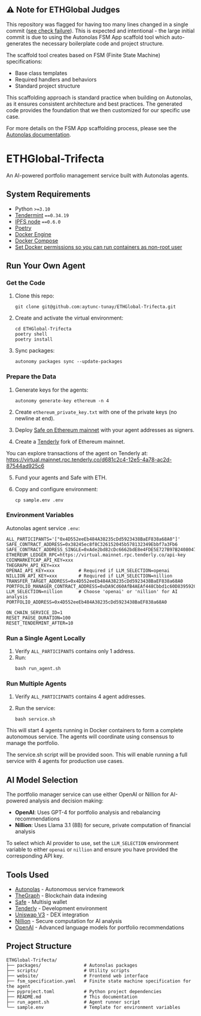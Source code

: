 ## ⚠️ Note for ETHGlobal Judges

This repository was flagged for having too many lines changed in a single commit ([see check failure](https://github.com/aytunc-tunay/ETHGlobal-Trifecta/commit/339d06ea78545e4dfee002efa47e82f073e8c334)). This is expected and intentional - the large initial commit is due to using the Autonolas FSM App scaffold tool which auto-generates the necessary boilerplate code and project structure.

The scaffold tool creates based on FSM (Finite State Machine) specifications:
- Base class templates
- Required handlers and behaviors
- Standard project structure

This scaffolding approach is standard practice when building on Autonolas, as it ensures consistent architecture and best practices. The generated code provides the foundation that we then customized for our specific use case.

For more details on the FSM App scaffolding process, please see the [Autonolas documentation](https://docs.olas.network/open-autonomy/guides/code_fsm_app_skill/).



# ETHGlobal-Trifecta

An AI-powered portfolio management service built with Autonolas agents.

## System Requirements

- Python `>=3.10`
- [Tendermint](https://docs.tendermint.com/v0.34/introduction/install.html) `==0.34.19`
- [IPFS node](https://docs.ipfs.io/install/command-line/#official-distributions) `==0.6.0`
- [Poetry](https://python-poetry.org/docs/#installation)
- [Docker Engine](https://docs.docker.com/engine/install/)
- [Docker Compose](https://docs.docker.com/compose/install/)
- [Set Docker permissions so you can run containers as non-root user](https://docs.docker.com/engine/install/linux-postinstall/)

## Run Your Own Agent

### Get the Code

1. Clone this repo:
    ```
    git clone git@github.com:aytunc-tunay/ETHGlobal-Trifecta.git
    ```

2. Create and activate the virtual environment:
    ```
    cd ETHGlobal-Trifecta
    poetry shell
    poetry install
    ```

3. Sync packages:
    ```
    autonomy packages sync --update-packages
    ```

### Prepare the Data

1. Generate keys for the agents:
    ```
    autonomy generate-key ethereum -n 4
    ```

2. Create `ethereum_private_key.txt` with one of the private keys (no newline at end).

3. Deploy [Safe on Ethereum mainnet](https://app.safe.global/welcome) with your agent addresses as signers.

4. Create a [Tenderly](https://tenderly.co/) fork of Ethereum mainnet.

You can explore transactions of the agent on Tenderly at: https://virtual.mainnet.rpc.tenderly.co/d681c2c4-12e5-4a78-ac2d-87544ad925c6

5. Fund your agents and Safe with ETH.

6. Copy and configure environment:
    ```
    cp sample.env .env
    ```

### Environment Variables

Autonolas agent service `.env`:
```
ALL_PARTICIPANTS='["0x4D552eeEb484A38235cDd5923438BaEF838a68A0"]'
SAFE_CONTRACT_ADDRESS=0x38245ec8f8C326152045b578132349Ebbf7a3Fb6
SAFE_CONTRACT_ADDRESS_SINGLE=0xAde2bd82cDc6662bdE8e4FDE5E727B97B2408047
ETHEREUM_LEDGER_RPC=https://virtual.mainnet.rpc.tenderly.co/api-key
COINMARKETCAP_API_KEY=xxx
THEGRAPH_API_KEY=xxx
OPENAI_API_KEY=xxx         # Required if LLM_SELECTION=openai
NILLION_API_KEY=xxx        # Required if LLM_SELECTION=nillion
TRANSFER_TARGET_ADDRESS=0x4D552eeEb484A38235cDd5923438BaEF838a68A0
PORTFOLIO_MANAGER_CONTRACT_ADDRESS=0xDA9Cd60AfB4AEAf448Cbbd1c60D839592Cdbd43D
LLM_SELECTION=nillion      # Choose 'openai' or 'nillion' for AI analysis
PORTFOLIO_ADDRESS=0x4D552eeEb484A38235cDd5923438BaEF838a68A0

ON_CHAIN_SERVICE_ID=1
RESET_PAUSE_DURATION=100
RESET_TENDERMINT_AFTER=10
```

### Run a Single Agent Locally

1. Verify `ALL_PARTICIPANTS` contains only 1 address.
2. Run:
    ```
    bash run_agent.sh
    ```

### Run Multiple Agents

1. Verify `ALL_PARTICIPANTS` contains 4 agent addresses.

2. Run the service:
    ```
    bash service.sh
    ```

This will start 4 agents running in Docker containers to form a complete autonomous service. The agents will coordinate using consensus to manage the portfolio.

The service.sh script will be provided soon. This will enable running a full service with 4 agents for production use cases.

## AI Model Selection

The portfolio manager service can use either OpenAI or Nillion for AI-powered analysis and decision making:

- **OpenAI**: Uses GPT-4 for portfolio analysis and rebalancing recommendations
- **Nillion**: Uses Llama 3.1 (8B) for secure, private computation of financial analysis

To select which AI provider to use, set the `LLM_SELECTION` environment variable to either `openai` or `nillion` and ensure you have provided the corresponding API key.

## Tools Used

- [Autonolas](https://olas.network/) - Autonomous service framework
- [TheGraph](https://thegraph.com/) - Blockchain data indexing
- [Safe](https://app.safe.global/) - Multisig wallet
- [Tenderly](https://tenderly.co/) - Development environment
- [Uniswap V3](https://docs.uniswap.org/contracts/v3/reference/deployments/) - DEX integration
- [Nillion](https://docs.nillion.com/api/nilai/overview) - Secure computation for AI analysis
- [OpenAI](https://openai.com/) - Advanced language models for portfolio recommendations

## Project Structure

```
ETHGlobal-Trifecta/
├── packages/                # Autonolas packages
├── scripts/                 # Utility scripts
├── website/                 # Frontend web interface
├── fsm_specification.yaml   # Finite state machine specification for the agent
├── pyproject.toml           # Python project dependencies
├── README.md                # This documentation
├── run_agent.sh             # Agent runner script
└── sample.env               # Template for environment variables
```




